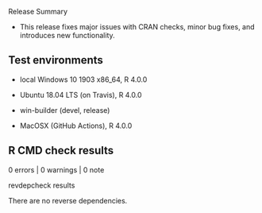 
Release Summary

* This release fixes major issues with CRAN checks, minor bug fixes, and introduces new functionality.  



## Test environments

* local Windows 10 1903 x86_64, R 4.0.0 

* Ubuntu 18.04 LTS (on Travis), R 4.0.0 

* win-builder (devel, release)

* MacOSX (GitHub Actions), R 4.0.0 

## R CMD check results

0 errors | 0 warnings | 0 note

revdepcheck results

There are  no reverse dependencies.

